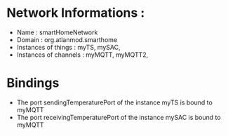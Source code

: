 # Network Informations :

* Name : smartHomeNetwork
* Domain : org.atlanmod.smarthome
* Instances of things : myTS, mySAC, 
* Instances of channels : myMQTT, myMQTT2, 

# Bindings

* The port sendingTemperaturePort of the instance myTS is bound to myMQTT
* The port receivingTemperaturePort of the instance mySAC is bound to myMQTT
